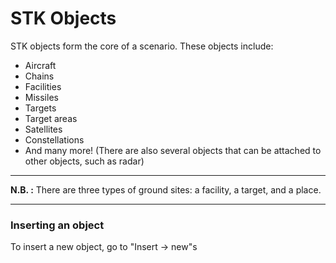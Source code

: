 # STK Objects
STK objects form the core of a scenario. These objects include:

- Aircraft
- Chains 
- Facilities
- Missiles
- Targets
- Target areas
- Satellites
- Constellations
- And many more! (There are also several objects that can be attached to other objects, such as radar)

- - -
**N.B. :** There are three types of ground sites: a facility, a target, and a place.
- - -

### Inserting an object
To insert a new object, go to "Insert -> new"s